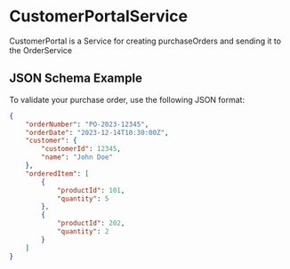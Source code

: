 # CustomerPortalService

CustomerPortal is a Service for creating purchaseOrders and sending it to the OrderService

## JSON Schema Example
To validate your purchase order, use the following JSON format:

```json
{
    "orderNumber": "PO-2023-12345",
    "orderDate": "2023-12-14T10:30:00Z",
    "customer": {
        "customerId": 12345,
        "name": "John Doe"
    },
    "orderedItem": [
        {
            "productId": 101,
            "quantity": 5
        },
        {
            "productId": 202,
            "quantity": 2
        }
    ]
}